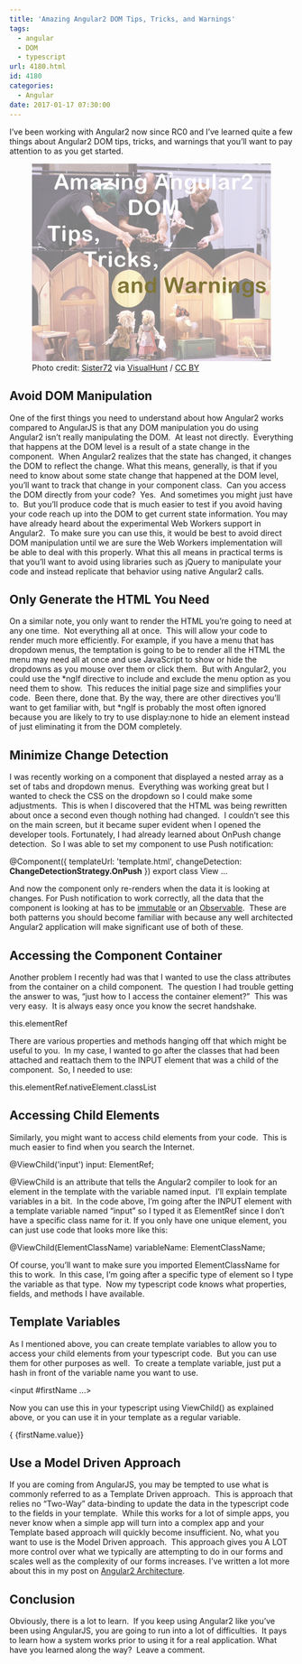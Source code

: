 ```yaml
---
title: 'Amazing Angular2 DOM Tips, Tricks, and Warnings'
tags:
  - angular
  - DOM
  - typescript
url: 4180.html
id: 4180
categories:
  - Angular
date: 2017-01-17 07:30:00
---
```


I’ve been working with Angular2 now since RC0 and I’ve learned quite a few things about Angular2 DOM tips, tricks, and warnings that you’ll want to pay attention to as you get started. <figure>![](/uploads/2017/01/image.png "Amazing Angular2 DOM Tips, Tricks and Warnings")<figcaption>Photo credit: [Sister72](//www.flickr.com/photos/sis/196867770/) via [VisualHunt](//visualhunt.com) / [CC BY](//creativecommons.org/licenses/by/2.0/)</figcaption></figure>

<!-- more --> 

Avoid DOM Manipulation
----------------------

One of the first things you need to understand about how Angular2 works compared to AngularJS is that any DOM manipulation you do using Angular2 isn’t really manipulating the DOM.  At least not directly.  Everything that happens at the DOM level is a result of a state change in the component.  When Angular2 realizes that the state has changed, it changes the DOM to reflect the change. What this means, generally, is that if you need to know about some state change that happened at the DOM level, you’ll want to track that change in your component class.  Can you access the DOM directly from your code?  Yes.  And sometimes you might just have to.  But you’ll produce code that is much easier to test if you avoid having your code reach up into the DOM to get current state information. You may have already heard about the experimental Web Workers support in Angular2.  To make sure you can use this, it would be best to avoid direct DOM manipulation until we are sure the Web Workers implementation will be able to deal with this properly. What this all means in practical terms is that you’ll want to avoid using libraries such as jQuery to manipulate your code and instead replicate that behavior using native Angular2 calls.

Only Generate the HTML You Need
-------------------------------

On a similar note, you only want to render the HTML you’re going to need at any one time.  Not everything all at once.  This will allow your code to render much more efficiently. For example, if you have a menu that has dropdown menus, the temptation is going to be to render all the HTML the menu may need all at once and use JavaScript to show or hide the dropdowns as you mouse over them or click them.  But with Angular2, you could use the \*ngIf directive to include and exclude the menu option as you need them to show.  This reduces the initial page size and simplifies your code.  Been there, done that. By the way, there are other directives you’ll want to get familiar with, but \*ngIf is probably the most often ignored because you are likely to try to use display:none to hide an element instead of just eliminating it from the DOM completely.

Minimize Change Detection
-------------------------

I was recently working on a component that displayed a nested array as a set of tabs and dropdown menus.  Everything was working great but I wanted to check the CSS on the dropdown so I could make some adjustments.  This is when I discovered that the HTML was being rewritten about once a second even though nothing had changed.  I couldn’t see this on the main screen, but it became super evident when I opened the developer tools. Fortunately, I had already learned about OnPush change detection.  So I was able to set my component to use Push notification:

@Component({
    templateUrl: 'template.html',
    changeDetection: **ChangeDetectionStrategy.OnPush**
})
export class View ...

And now the component only re-renders when the data it is looking at changes. For Push notification to work correctly, all the data that the component is looking at has to be [immutable](/what-if-everything-was-immutable/) or an [Observable](/reasons-to-use-rxjs-today/).  These are both patterns you should become familiar with because any well architected Angular2 application will make significant use of both of these.

Accessing the Component Container
---------------------------------

Another problem I recently had was that I wanted to use the class attributes from the container on a child component.  The question I had trouble getting the answer to was, “just how to I access the container element?”  This was very easy.  It is always easy once you know the secret handshake.

this.elementRef

There are various properties and methods hanging off that which might be useful to you.  In my case, I wanted to go after the classes that had been attached and reattach them to the INPUT element that was a child of the component.  So, I needed to use:

this.elementRef.nativeElement.classList

Accessing Child Elements
------------------------

Similarly, you might want to access child elements from your code.  This is much easier to find when you search the Internet.

@ViewChild('input') input: ElementRef;

@ViewChild is an attribute that tells the Angular2 compiler to look for an element in the template with the variable named input.  I’ll explain template variables in a bit.  In the code above, I’m going after the INPUT element with a template variable named “input” so I typed it as ElementRef since I don’t have a specific class name for it. If you only have one unique element, you can just use code that looks more like this:

@ViewChild(ElementClassName) variableName: ElementClassName;

Of course, you’ll want to make sure you imported ElementClassName for this to work.  In this case, I’m going after a specific type of element so I type the variable as that type.  Now my typescript code knows what properties, fields, and methods I have available.

Template Variables
------------------

As I mentioned above, you can create template variables to allow you to access your child elements from your typescript code.  But you can use them for other purposes as well.  To create a template variable, just put a hash in front of the variable name you want to use.

<input #firstName ...>

Now you can use this in your typescript using ViewChild() as explained above, or you can use it in your template as a regular variable.

<div>{ {firstName.value}}</div>

Use a Model Driven Approach
---------------------------

If you are coming from AngularJS, you may be tempted to use what is commonly referred to as a Template Driven approach.  This is approach that relies no “Two-Way” data-binding to update the data in the typescript code to the fields in your template.  While this works for a lot of simple apps, you never know when a simple app will turn into a complex app and your Template based approach will quickly become insufficient. No, what you want to use is the Model Driven approach.  This approach gives you A LOT more control over what we typically are attempting to do in our forms and scales well as the complexity of our forms increases. I’ve written a lot more about this in my post on [Angular2 Architecture](/awesome-angular2-architecture-options-and-opinions/).

Conclusion
----------

Obviously, there is a lot to learn.  If you keep using Angular2 like you’ve been using AngularJS, you are going to run into a lot of difficulties.  It pays to learn how a system works prior to using it for a real application. What have you learned along the way?  Leave a comment.
